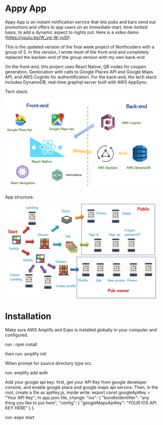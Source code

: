 # Appy App

Appy App is an instant notification service that lets pubs and bars send out promotions and offers to app users on an immediate-start, time-limited basis, to add a dynamic aspect to nights out. Here is a video demo (https://youtu.be/W_vw-W-yvEI).

This is the updated version of the final week project of Northcoders with a group of 5. In this version, I wrote most of the front-end and completely replaced the backen-end of the group version with my own back-end 

On the front-end, this project uses React Native, QR codes for coupon generation, Geolocation with calls to Google Places API and Google Maps API, and AWS Cognito for authentification. For the back-end, the tech stack includes DynamoDB, real-time graphql server built with AWS AppSync.

Tech stack:

![tech stack](https://github.com/taodtu/happy-app-tao/blob/dev/src/images/tech%20stack.png)

App structure:

![App structure](https://github.com/taodtu/happy-app-tao/blob/dev/src/images/app%20flow.png)

# Installation

Make sure AWS Amplify and Expo is installed globally in your computer and configured.

run : npm install

then run: amplify init

When prompt for source directory type src.

run: amplify add auth

Add your google api key: first, get your API Key from google developer console, and enable google place and google maps api service. Then, in the root, create a file as apiKey.js, inside write: export const googleApiKey = "Your API Key"; In app.json file, change: "ios": { "bundleIdentifier": "any thing you like to put here", "config": { "googleMapsApiKey": "YOUR IOS API KEY HERE" } }.

run: expo start
